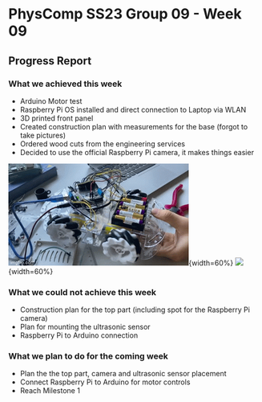 # PhysComp SS23 Group 09 - Week 09

## Progress Report

### What we achieved this week

* Arduino Motor test
* Raspberry Pi OS installed and direct connection to Laptop via WLAN
* 3D printed front panel
* Created construction plan with measurements for the base (forgot to take pictures)
* Ordered wood cuts from the engineering services
* Decided to use the official Raspberry Pi camera, it makes things easier

![](Figures/motorTest.gif){width=60%}
![](Figures/frontPanelPrinted.jpg){width=60%}


### What we could not achieve this week

* Construction plan for the top part (including spot for the Raspberry Pi camera)
* Plan for mounting the ultrasonic sensor
* Raspberry Pi to Arduino connection

### What we plan to do for the coming week

* Plan the the top part, camera and ultrasonic sensor placement
* Connect Raspberry Pi to Arduino for motor controls
* Reach Milestone 1
